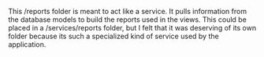 This /reports folder is meant to act like a service. It pulls information from the database models to build the
reports used in the views. This could be placed in a /services/reports folder, but I felt that it was deserving of
its own folder because its such a specialized kind of service used by the application.